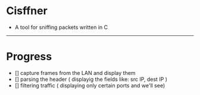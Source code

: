 # Cisffner
- A tool for sniffing packets written in C
---

# Progress
- [] capture frames from the LAN and display them 
- [] parsing the header ( displayig the fields like: src IP, dest IP )
- [] filtering traffic ( displaying only certain ports and we'll see)










